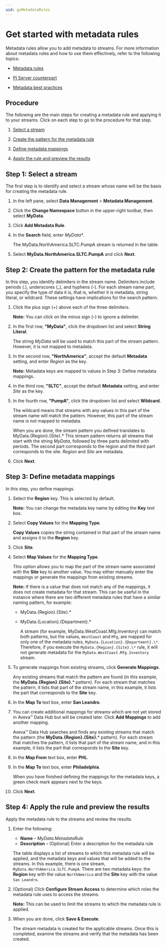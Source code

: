 ```yaml
---
uid: gsMetadataRules
---
```


# Get started with metadata rules

Metadata rules allow you to add metadata to streams. For more information about metadata rules and how to use them effectively, refer to the following topics:

- [Metadata rules](xref:ccMetadataRules)

- [PI Server counterpart](xref:ccMetadataRules#pi-server-counterpart)

- [Metadata best practices](xref:ccMetadataRules#metadata-best-practices)

## Procedure

 The following are the main steps for creating a metadata rule and applying it to your streams. Click on each step to go to the procedure for that step. 

1. [Select a stream](#step-1)

2. [Create the pattern for the metadata rule](#step-2)

3. [Define metadata mappings](#step-3)

4. [Apply the rule and preview the results](#step-4)

<!-- Writer's Comment: You must link the steps above to the sections below using HTML anchors because Markdown does not permit colons in anchor names. -->

## <a name="step-1"></a>Step 1: Select a stream

The first step is to identify and select a stream whose name will be the basis for creating the metadata rule.

1. In the left pane, select **Data Management** > **Metadata Management**.

1. Click the **Change Namespace** button in the upper-right toolbar, then select **MyData**.

1. Click **Add Metadata Rule**.

1. In the **Search** field, enter *MyData\**.

   The MyData.NorthAmerica.SLTC.PumpA stream is returned in the table.

1. Select **MyData.NorthAmerica.SLTC.PumpA** and click **Next**. 

## <a name="step-2"></a>Step 2: Create the pattern for the metadata rule

In this step, you identify delimiters in the stream name. Delimiters include periods (.), underscores (_), and hyphens (-). For each stream name part, you specify the type of data it is, that is, whether it is metadata, string literal, or wildcard. These settings have implications for the search pattern.

1. Click the plus sign (+) above each of the three delimiters.

   **Note:** You can click on the minus sign (&ndash;) to ignore a delimiter.

1. In the first row, **"MyData"**, click the dropdown list and select **String Literal**.

   The string *MyData* will be used to match this part of the stream pattern. However, it is not mapped to metadata.

1. In the second row, **"NorthAmerica"**, accept the default **Metadata** setting, and enter *Region* as the key.

   **Note:** Metadata keys are mapped to values in Step 3: Define metadata mappings.

1. In the third row, **"SLTC"**, accept the default **Metadata** setting, and enter *Site* as the key.

1. In the fourth row, **"PumpA"**, click the dropdown list and select **Wildcard**.

   The wildcard means that streams with any values in this part of the stream name will match the pattern. However, this part of the stream name is not mapped to metadata.

   When you are done, the stream pattern you defined translates to MyData.{Region}.{Site}.* This stream pattern returns all streams that start with the string *MyData*, followed by three parts delimited with periods. The second part corresponds to the region and the third part corresponds to the site. *Region* and *Site* are metadata.
  
1. Click **Next**. 

## <a name="step-3"></a>Step 3: Define metadata mappings

In this step, you define mappings. 

1. Select the **Region** key. This is selected by default.

   **Note:** You can change the metadata key name by editing the **Key** text box.

1. Select **Copy Values** for the **Mapping Type**.

   **Copy Values** copies the string contained in that part of the stream name and assigns it to the **Region** key.

1. Click **Site**.

1. Select **Map Values** for the **Mapping Type**.

   This option allows you to map the part of the stream name associated with the **Site** key to another value. You may either manually enter the mappings or generate the mappings from existing streams. 
  
    **Note:** If there is a value that does not match any of the mappings, it does not create metadata for that stream. This can be useful in the instance where there are two different metadata rules that have a similar naming pattern, for example:

   - MyData.{Region}.{Site}.*

   - MyData.{Location}.{Department}.*

     A stream (for example, MyData.WestCoast.Mfg.Inventory) can match both patterns, but the values, `WestCoast` and `Mfg`, are mapped for only one of the metadata rules, `MyData.{Location}.{Department}.\*`. Therefore, if you execute the `MyData.{Region}.{Site}.\*` rule, it will not generate metadata for the `MyData.WestCoast.Mfg.Inventory` stream.

1. To generate mappings from existing streams, click **Generate Mappings**.

   Any existing streams that match the pattern are found (in this example, the **MyData.{Region}.{Site}.*** pattern). For each stream that matches the pattern, it lists that part of the stream name, in this example, it lists the part that corresponds to the **Site** key.
   
1. In the **Map To** text box, enter **San Leandro**. 

1. You can create additional mappings for streams which are not yet stored in Aveva&trade; Data Hub but will be created later. Click **Add Mappings** to add another mapping.

   Aveva&trade; Data Hub searches and finds any existing streams that match the pattern (the **MyData.{Region}.{Site}.*** pattern). For each stream that matches the pattern, it lists that part of the stream name, and in this example, it lists the part that corresponds to the **Site** key.
   
1. In the **Map From** text box, enter **PHL**. 

1. In the **Map To** text box, enter **Philadelphia**.

   When you have finished defining the mappings for the metadata keys, a green check mark appears next to the keys.

1. Click **Next**.

## <a name="step-4"></a>Step 4: Apply the rule and preview the results

Apply the metadata rule to the streams and review the results. 

1. Enter the following:

   - **Name** &ndash; *MyData.MetadataRule*
   - **Description** &ndash; (Optional) Enter a description for the metadata rule

   The table displays a list of streams to which this metadata rule will be applied, and the metadata keys and values that will be added to the streams. In this example, there is one stream, `MyData.NorthAmerica.SLTC.PumpA`. There are two metadata keys: the **Region** key with the value `NorthAmerica` and the **Site** key with the value `San Leandro`.

   <!-- I'd like to include a screen capture of this, but I'm not able to get to the preview page. I get an error: Failed to Load Preview There was an error loading the preview from the server This is due to a bug 216457.-->

1. (Optional) Click **Configure Stream Access** to determine which roles the metadata rule uses to access the streams. 

   **Note:** This can be used to limit the streams to which the metadata rule is applied.

1. When you are done, click **Save & Execute**.

   The stream metadata is created for the applicable streams. Once this is completed, examine the streams and verify that the metadata has been created. 
